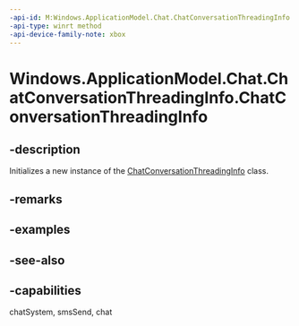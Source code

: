 ```yaml
---
-api-id: M:Windows.ApplicationModel.Chat.ChatConversationThreadingInfo.#ctor
-api-type: winrt method
-api-device-family-note: xbox
---
```


<!-- Method syntax
public ChatConversationThreadingInfo()
-->

# Windows.ApplicationModel.Chat.ChatConversationThreadingInfo.ChatConversationThreadingInfo

## -description
Initializes a new instance of the [ChatConversationThreadingInfo](chatconversationthreadinginfo.md) class.

## -remarks

## -examples

## -see-also

## -capabilities
chatSystem, smsSend, chat
